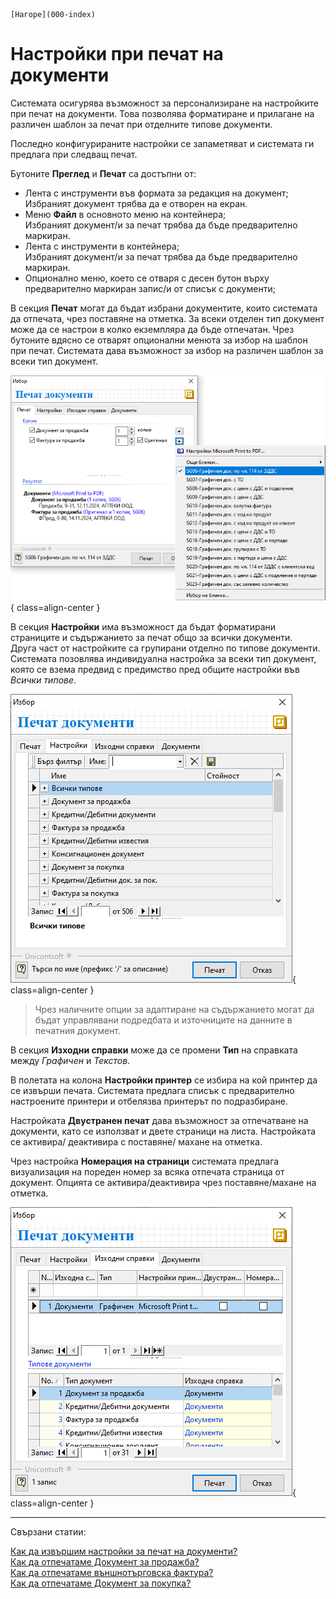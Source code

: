 ```{only} html
[Нагоре](000-index)
```

# Настройки при печат на документи

Системата осигурява възможност за персонализиране на настройките при печат на документи. Това позволява форматиране и прилагане на различен шаблон за печат при отделните типове документи.  

Последно конфигурираните настройки се запаметяват и системата ги предлага при следващ печат.  

 Бутоните **Преглед** и **Печат** са достъпни от:  
 - Лента с инструменти във формата за редакция на документ;  
 Избраният документ трябва да е отворен на екран.  
 - Меню **Файл** в основното меню на контейнера;  
 Избраният документ/и за печат трябва да бъде предварително маркиран.  
 - Лента с инструменти в контейнера;  
 Избраният документ/и за печат трябва да бъде предварително маркиран. 
 - Опционално меню, което се отваря с десен бутон върху предварително маркиран запис/и от списък с документи;    

В секция **Печат** могат да бъдат избрани документите, които системата да отпечата, чрез поставяне на отметка. За всеки отделен тип документ може да се настрои в колко екземпляра да бъде отпечатан. Чрез бутоните вдясно се отварят опционални менюта за избор на шаблон при печат. Системата дава възможност за избор на различен шаблон за всеки тип документ.  

![](902-doc-printing1.png){ class=align-center }

В секция **Настройки** има възможност да бъдат форматирани страниците и съдържанието за печат общо за всички документи.  
Друга част от настройките са групирани отделно по типове документи. Системата позовлява индивидуална настройка за всеки тип документ, която се взема предвид с предимство пред общите настройки във *Всички типове*.  

![](902-doc-printing2.png){ class=align-center }

> Чрез наличните опции за адаптиране на съдържанието могат да бъдат управлявани подредбата и източниците на данните в печатния документ.

В секция **Изходни справки** може да се промени **Тип** на справката между
*Графичен* и *Текстов*.   

В полетата на колона **Настройки принтер** се избира на кой принтер да се извърши печата. Системата предлага списък с предварително настроените принтери и отбелязва принтерът по подразбиране. 

Настройката **Двустранен печат** дава възможност за отпечатване на документи, като се използват и двете страници на листа. Настройката се активира/ деактивира с поставяне/ махане на отметка.  

Чрез настройка **Номерация на страници** системата предлага визуализация на пореден номер за всяка отпечата страница от документ. Опцията се активира/деактивира чрез поставяне/махане на отметка.

![](902-doc-printing3.png){ class=align-center }
___
Свързани статии:  

[Как да извършим настройки за печат на документи?](https://www.unicontsoft.com/cms/node/157)  
[Как да отпечатаме Документ за продажба?](https://www.unicontsoft.com/cms/node/27)  
[Как да отпечатаме външнотърговска фактура?](https://www.unicontsoft.com/cms/node/135)  
[Как да отпечатаме Документ за покупка?](https://www.unicontsoft.com/cms/node/25)  